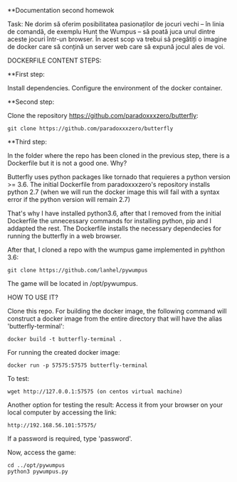 **Documentation second homewok

Task: Ne dorim să oferim posibilitatea pasionaților de jocuri vechi – în linia de comandă, de exemplu Hunt the Wumpus – să poată juca unul dintre aceste jocuri într-un browser. În acest scop va trebui să pregătiți o imagine de docker care să conțină un server web care să expună jocul ales de voi.

DOCKERFILE CONTENT STEPS:

**First step:
    
   Install dependencies. Configure the environment of the docker container.

**Second step: 
    
  Clone the repository https://github.com/paradoxxxzero/butterfly:
    
    git clone https://github.com/paradoxxxzero/butterfly
   
**Third step: 

  In the folder where the repo has been cloned in the previous step, there is a Dockerfile but it is not a good one. Why?

  Butterfly uses python packages like tornado that requieres a python version >= 3.6. The initial Dockerfile from paradoxxxzero's repository installs python 2.7 (when we will run the docker image this will fail with a syntax error if the python version will remain 2.7)

  That's why I have installed python3.6, after that I removed from the initial Dockerfile the unnecessary commands for installing python, pip and I addapted the rest. The Dockerfile installs the necessary dependecies for running the butterfly in a web browser. 

After that, I cloned a repo with the wumpus game implemented in pyhthon 3.6: 

    git clone https://github.com/lanhel/pywumpus

The game will be located in /opt/pywumpus.

HOW TO USE IT?

Clone this repo. For building the docker image, the following command will construct a docker image from the entire directory that will have the alias 'butterfly-terminal':

    docker build -t butterfly-terminal .

For running the created docker image:

    docker run -p 57575:57575 butterfly-terminal
    
To test:

    wget http://127.0.0.1:57575 (on centos virtual machine)
    
Another option for testing the result: Access it from your browser on your local computer by accessing the link:

    http://192.168.56.101:57575/
    
If a password is required, type 'password'.

Now, access the game:
  
    cd ../opt/pywumpus
    python3 pywumpus.py
